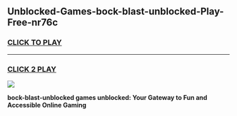 
## Unblocked-Games-bock-blast-unblocked-Play-Free-nr76c
<h3>
<a href="https://premium76.site?title=bock-blast-unblocked&ref=18A1">CLICK TO PLAY</a></h3>
<hr>

<h3>
<a href="https://premium76.site?title=bock-blast-unblocked&ref=18A1">CLICK 2 PLAY</a>
  
</h3>

<a href="https://premium76.site?title=bock-blast-unblocked&ref=18A1"><img src="https://clearcache.store/games.png"></a>


**bock-blast-unblocked games unblocked: Your Gateway to Fun and Accessible Online Gaming**
